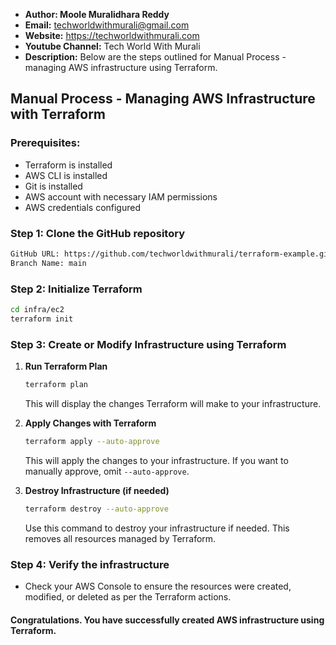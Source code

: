 + <b>Author: Moole Muralidhara Reddy</b></br>
+ <b>Email:</b> techworldwithmurali@gmail.com</br>
+ <b>Website:</b> https://techworldwithmurali.com </br>
+ <b>Youtube Channel:</b> Tech World With Murali</br>
+ <b>Description:</b> Below are the steps outlined for Manual Process -  managing AWS infrastructure using Terraform.</br>

## Manual Process - Managing AWS Infrastructure with Terraform

### Prerequisites:
+ Terraform is installed
+ AWS CLI is installed
+ Git is installed
+ AWS account with necessary IAM permissions
+ AWS credentials configured

### Step 1: Clone the GitHub repository
```xml
GitHub URL: https://github.com/techworldwithmurali/terraform-example.git
Branch Name: main
```

### Step 2: Initialize Terraform
```bash
cd infra/ec2
terraform init
```

### Step 3: Create or Modify Infrastructure using Terraform
1. **Run Terraform Plan**
   ```bash
   terraform plan
   ```
   This will display the changes Terraform will make to your infrastructure.

2. **Apply Changes with Terraform**
   ```bash
   terraform apply --auto-approve
   ```
   This will apply the changes to your infrastructure. If you want to manually approve, omit `--auto-approve`.

3. **Destroy Infrastructure (if needed)**
   ```bash
   terraform destroy --auto-approve
   ```
   Use this command to destroy your infrastructure if needed. This removes all resources managed by Terraform.

### Step 4: Verify the infrastructure
- Check your AWS Console to ensure the resources were created, modified, or deleted as per the Terraform actions.

#### Congratulations. You have successfully created AWS infrastructure using Terraform.
